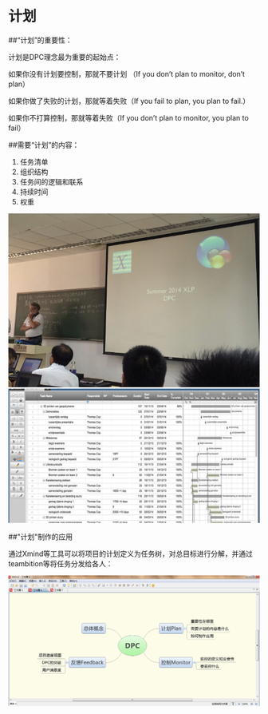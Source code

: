 # 计划

##“计划”的重要性：

计划是DPC理念最为重要的起始点：

如果你没有计划要控制，那就不要计划
（If you don’t plan to monitor, don’t plan）

如果你做了失败的计划，那就等着失败（If you fail to plan, you plan to fail.）

如果你不打算控制，那就等着失败（If you don’t plan to monitor, you plan to fail）

##需要“计划”的内容：

1. 任务清单
2. 组织结构
3. 任务间的逻辑和联系
4. 持续时间
5. 权重

![0](../assets/case/case-pic/17gourp/wangyang1.jpg)
![0](../assets/case/case-pic/17gourp/wangyang2.jpg)

##"计划"制作的应用

通过Xmind等工具可以将项目的计划定义为任务树，对总目标进行分解，并通过teambition等将任务分发给各人：

![0](../assets/case/case-pic/17gourp/wangyang3.jpg)
